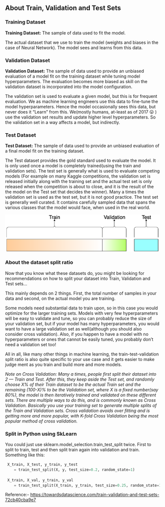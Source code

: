 ## About Train, Validation and Test Sets 

### Training Dataset

**Training Dataset:** The sample of data used to fit the model.

The actual dataset that we use to train the model (weights and biases in the case of Neural Network). The model sees and learns from this data.

### Validation Dataset

**Validation Dataset:** The sample of data used to provide an unbiased evaluation of a model fit on the training dataset while tuning model hyperparameters. The evaluation becomes more biased as skill on the validation dataset is incorporated into the model configuration.

The validation set is used to evaluate a given model, but this is for frequent evaluation. We as machine learning engineers use this data to fine-tune the model hyperparameters. Hence the model occasionally sees this data, but never does it “Learn” from this. We(mostly humans, at-least as of 2017 😛 ) use the validation set results and update higher level hyperparameters. So the validation set in a way affects a model, but indirectly.

### Test Dataset

**Test Dataset:** The sample of data used to provide an unbiased evaluation of a final model fit on the training dataset.

The Test dataset provides the gold standard used to evaluate the model. It is only used once a model is completely trained(using the train and validation sets). The test set is generally what is used to evaluate competing models (For example on many Kaggle competitions, the validation set is released initially along with the training set and the actual test set is only released when the competition is about to close, and it is the result of the the model on the Test set that decides the winner). Many a times the validation set is used as the test set, but it is not good practice. The test set is generally well curated. It contains carefully sampled data that spans the various classes that the model would face, when used in the real world.

![A visualisation of the splits](images/fig_45.png)

### About the dataset split ratio

Now that you know what these datasets do, you might be looking for recommendations on how to split your dataset into Train, Validation and Test sets…

This mainly depends on 2 things. First, the total number of samples in your data and second, on the actual model you are training.

Some models need substantial data to train upon, so in this case you would optimize for the larger training sets. Models with very few hyperparameters will be easy to validate and tune, so you can probably reduce the size of your validation set, but if your model has many hyperparameters, you would want to have a large validation set as well(although you should also consider cross validation). Also, if you happen to have a model with no hyperparameters or ones that cannot be easily tuned, you probably don’t need a validation set too!

All in all, like many other things in machine learning, the train-test-validation split ratio is also quite specific to your use case and it gets easier to make judge ment as you train and build more and more models.

*Note on Cross Validation: Many a times, people first split their dataset into 2 — Train and Test. After this, they keep aside the Test set, and randomly choose X% of their Train dataset to be the actual Train set and the remaining (100-X)% to be the Validation set, where X is a fixed number(say 80%), the model is then iteratively trained and validated on these different sets. There are multiple ways to do this, and is commonly known as Cross Validation. Basically you use your training set to generate multiple splits of the Train and Validation sets. Cross validation avoids over fitting and is getting more and more popular, with K-fold Cross Validation being the most popular method of cross validation.*

### Split in Python using SkLearn

You could just use sklearn.model_selection.train_test_split twice. First to split to train, test and then split train again into validation and train. Something like this:

```python
 X_train, X_test, y_train, y_test 
    = train_test_split(X, y, test_size=0.2, random_state=1)

 X_train, X_val, y_train, y_val 
    = train_test_split(X_train, y_train, test_size=0.25, random_state=1) # 0.25 x 0.8 = 0.2
```


Reference:- https://towardsdatascience.com/train-validation-and-test-sets-72cb40cba9e7